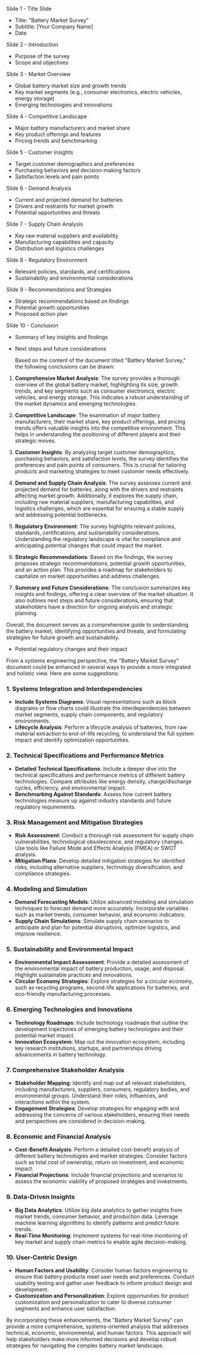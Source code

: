 Slide 1 - Title Slide
- Title: "Battery Market Survey"
- Subtitle: [Your Company Name]
- Date

Slide 2 - Introduction
- Purpose of the survey
- Scope and objectives

Slide 3 - Market Overview
- Global battery market size and growth trends
- Key market segments (e.g., consumer electronics, electric vehicles, energy storage)
- Emerging technologies and innovations

Slide 4 - Competitive Landscape
- Major battery manufacturers and market share
- Key product offerings and features
- Pricing trends and benchmarking

Slide 5 - Customer Insights
- Target customer demographics and preferences
- Purchasing behaviors and decision-making factors
- Satisfaction levels and pain points

Slide 6 - Demand Analysis
- Current and projected demand for batteries
- Drivers and restraints for market growth
- Potential opportunities and threats

Slide 7 - Supply Chain Analysis
- Key raw material suppliers and availability
- Manufacturing capabilities and capacity
- Distribution and logistics challenges

Slide 8 - Regulatory Environment
- Relevant policies, standards, and certifications
- Sustainability and environmental considerations


Slide 9 - Recommendations and Strategies
- Strategic recommendations based on findings
- Potential growth opportunities
- Proposed action plan

Slide 10 - Conclusion
- Summary of key insights and findings
- Next steps and future considerations


  Based on the content of the document titled "Battery Market Survey," the following conclusions can be drawn:

1. **Comprehensive Market Analysis**: The survey provides a thorough overview of the global battery market, highlighting its size, growth trends, and key segments such as consumer electronics, electric vehicles, and energy storage. This indicates a robust understanding of the market dynamics and emerging technologies.

2. **Competitive Landscape**: The examination of major battery manufacturers, their market share, key product offerings, and pricing trends offers valuable insights into the competitive environment. This helps in understanding the positioning of different players and their strategic moves.

3. **Customer Insights**: By analyzing target customer demographics, purchasing behaviors, and satisfaction levels, the survey identifies the preferences and pain points of consumers. This is crucial for tailoring products and marketing strategies to meet customer needs effectively.

4. **Demand and Supply Chain Analysis**: The survey assesses current and projected demand for batteries, along with the drivers and restraints affecting market growth. Additionally, it explores the supply chain, including raw material suppliers, manufacturing capabilities, and logistics challenges, which are essential for ensuring a stable supply and addressing potential bottlenecks.

5. **Regulatory Environment**: The survey highlights relevant policies, standards, certifications, and sustainability considerations. Understanding the regulatory landscape is vital for compliance and anticipating potential changes that could impact the market.

6. **Strategic Recommendations**: Based on the findings, the survey proposes strategic recommendations, potential growth opportunities, and an action plan. This provides a roadmap for stakeholders to capitalize on market opportunities and address challenges.

7. **Summary and Future Considerations**: The conclusion summarizes key insights and findings, offering a clear overview of the market situation. It also outlines next steps and future considerations, ensuring that stakeholders have a direction for ongoing analysis and strategic planning.

Overall, the document serves as a comprehensive guide to understanding the battery market, identifying opportunities and threats, and formulating strategies for future growth and sustainability.
- Potential regulatory changes and their impact

From a systems engineering perspective, the "Battery Market Survey" document could be enhanced in several ways to provide a more integrated and holistic view. Here are some suggestions:

### 1. **Systems Integration and Interdependencies**
- **Include Systems Diagrams**: Visual representations such as block diagrams or flow charts could illustrate the interdependencies between market segments, supply chain components, and regulatory environments.
- **Lifecycle Analysis**: Perform a lifecycle analysis of batteries, from raw material extraction to end-of-life recycling, to understand the full system impact and identify optimization opportunities.

### 2. **Technical Specifications and Performance Metrics**
- **Detailed Technical Specifications**: Include a deeper dive into the technical specifications and performance metrics of different battery technologies. Compare attributes like energy density, charge/discharge cycles, efficiency, and environmental impact.
- **Benchmarking Against Standards**: Assess how current battery technologies measure up against industry standards and future regulatory requirements.

### 3. **Risk Management and Mitigation Strategies**
- **Risk Assessment**: Conduct a thorough risk assessment for supply chain vulnerabilities, technological obsolescence, and regulatory changes. Use tools like Failure Mode and Effects Analysis (FMEA) or SWOT analysis.
- **Mitigation Plans**: Develop detailed mitigation strategies for identified risks, including alternative suppliers, technology diversification, and compliance strategies.

### 4. **Modeling and Simulation**
- **Demand Forecasting Models**: Utilize advanced modeling and simulation techniques to forecast demand more accurately. Incorporate variables such as market trends, consumer behavior, and economic indicators.
- **Supply Chain Simulations**: Simulate supply chain scenarios to anticipate and plan for potential disruptions, optimize logistics, and improve resilience.

### 5. **Sustainability and Environmental Impact**
- **Environmental Impact Assessment**: Provide a detailed assessment of the environmental impact of battery production, usage, and disposal. Highlight sustainable practices and innovations.
- **Circular Economy Strategies**: Explore strategies for a circular economy, such as recycling programs, second-life applications for batteries, and eco-friendly manufacturing processes.

### 6. **Emerging Technologies and Innovations**
- **Technology Roadmaps**: Include technology roadmaps that outline the development trajectories of emerging battery technologies and their potential market impact.
- **Innovation Ecosystem**: Map out the innovation ecosystem, including key research institutions, startups, and partnerships driving advancements in battery technology.

### 7. **Comprehensive Stakeholder Analysis**
- **Stakeholder Mapping**: Identify and map out all relevant stakeholders, including manufacturers, suppliers, consumers, regulatory bodies, and environmental groups. Understand their roles, influences, and interactions within the system.
- **Engagement Strategies**: Develop strategies for engaging with and addressing the concerns of various stakeholders, ensuring their needs and perspectives are considered in decision-making.

### 8. **Economic and Financial Analysis**
- **Cost-Benefit Analysis**: Perform a detailed cost-benefit analysis of different battery technologies and market strategies. Consider factors such as total cost of ownership, return on investment, and economic impact.
- **Financial Projections**: Include financial projections and scenarios to assess the economic viability of proposed strategies and investments.

### 9. **Data-Driven Insights**
- **Big Data Analytics**: Utilize big data analytics to gather insights from market trends, consumer behavior, and production data. Leverage machine learning algorithms to identify patterns and predict future trends.
- **Real-Time Monitoring**: Implement systems for real-time monitoring of key market and supply chain metrics to enable agile decision-making.

### 10. **User-Centric Design**
- **Human Factors and Usability**: Consider human factors engineering to ensure that battery products meet user needs and preferences. Conduct usability testing and gather user feedback to inform product design and development.
- **Customization and Personalization**: Explore opportunities for product customization and personalization to cater to diverse consumer segments and enhance user satisfaction.

By incorporating these enhancements, the "Battery Market Survey" can provide a more comprehensive, systems-oriented analysis that addresses technical, economic, environmental, and human factors. This approach will help stakeholders make more informed decisions and develop robust strategies for navigating the complex battery market landscape.
